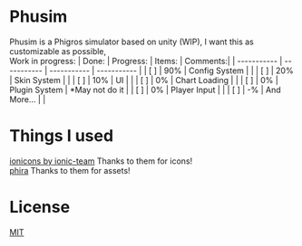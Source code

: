 # Phusim
Phusim is a Phigros simulator based on unity (WIP), I want this as customizable as possible, <br>
Work in progress:
| Done: | Progress: | Items: | Comments:|
| ----------- | ----------- | ----------- | ----------- |
| [ ] | 90% | Config System  |  |
| [ ] | 20% | Skin System |  |
| [ ] | 10% | UI |  |
| [ ] | 0% | Chart Loading |  |
| [ ] | 0% | Plugin System | *May not do it |
| [ ] | 0% | Player Input |  |
| [ ] | -% | And More... |  |



# Things I used
[ionicons by ionic-team](https://github.com/ionic-team/ionicons) Thanks to them for icons!<br>
[phira](https://github.com/TeamFlos/phira) Thanks to them for assets!


# License
[MIT](https://github.com/yt6983138/Phusim/blob/master/LICENSE)